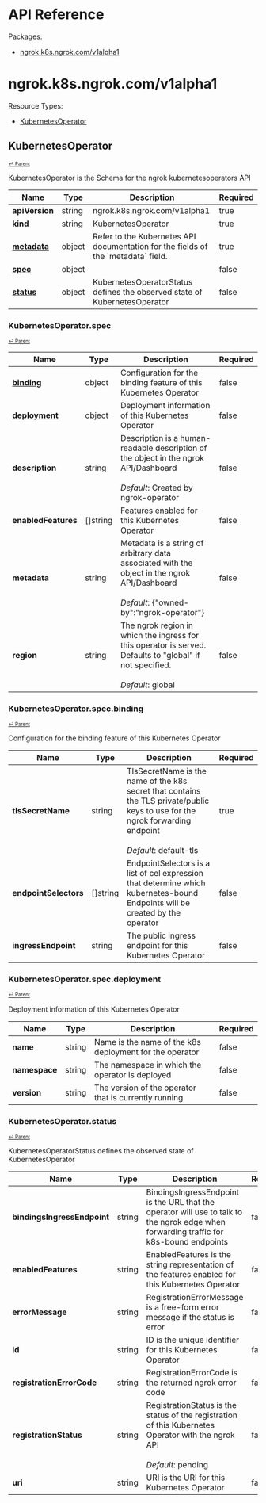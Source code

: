 # API Reference

Packages:

- [ngrok.k8s.ngrok.com/v1alpha1](#ngrokk8sngrokcomv1alpha1)

# ngrok.k8s.ngrok.com/v1alpha1

Resource Types:

- [KubernetesOperator](#kubernetesoperator)




## KubernetesOperator
<sup><sup>[↩ Parent](#ngrokk8sngrokcomv1alpha1 )</sup></sup>






KubernetesOperator is the Schema for the ngrok kubernetesoperators API

<table>
    <thead>
        <tr>
            <th>Name</th>
            <th>Type</th>
            <th>Description</th>
            <th>Required</th>
        </tr>
    </thead>
    <tbody><tr>
      <td><b>apiVersion</b></td>
      <td>string</td>
      <td>ngrok.k8s.ngrok.com/v1alpha1</td>
      <td>true</td>
      </tr>
      <tr>
      <td><b>kind</b></td>
      <td>string</td>
      <td>KubernetesOperator</td>
      <td>true</td>
      </tr>
      <tr>
      <td><b><a href="https://kubernetes.io/docs/reference/generated/kubernetes-api/v1.27/#objectmeta-v1-meta">metadata</a></b></td>
      <td>object</td>
      <td>Refer to the Kubernetes API documentation for the fields of the `metadata` field.</td>
      <td>true</td>
      </tr><tr>
        <td><b><a href="#kubernetesoperatorspec">spec</a></b></td>
        <td>object</td>
        <td>
          <br/>
        </td>
        <td>false</td>
      </tr><tr>
        <td><b><a href="#kubernetesoperatorstatus">status</a></b></td>
        <td>object</td>
        <td>
          KubernetesOperatorStatus defines the observed state of KubernetesOperator<br/>
        </td>
        <td>false</td>
      </tr></tbody>
</table>


### KubernetesOperator.spec
<sup><sup>[↩ Parent](#kubernetesoperator)</sup></sup>





<table>
    <thead>
        <tr>
            <th>Name</th>
            <th>Type</th>
            <th>Description</th>
            <th>Required</th>
        </tr>
    </thead>
    <tbody><tr>
        <td><b><a href="#kubernetesoperatorspecbinding">binding</a></b></td>
        <td>object</td>
        <td>
          Configuration for the binding feature of this Kubernetes Operator<br/>
        </td>
        <td>false</td>
      </tr><tr>
        <td><b><a href="#kubernetesoperatorspecdeployment">deployment</a></b></td>
        <td>object</td>
        <td>
          Deployment information of this Kubernetes Operator<br/>
        </td>
        <td>false</td>
      </tr><tr>
        <td><b>description</b></td>
        <td>string</td>
        <td>
          Description is a human-readable description of the object in the ngrok API/Dashboard<br/>
          <br/>
            <i>Default</i>: Created by ngrok-operator<br/>
        </td>
        <td>false</td>
      </tr><tr>
        <td><b>enabledFeatures</b></td>
        <td>[]string</td>
        <td>
          Features enabled for this Kubernetes Operator<br/>
        </td>
        <td>false</td>
      </tr><tr>
        <td><b>metadata</b></td>
        <td>string</td>
        <td>
          Metadata is a string of arbitrary data associated with the object in the ngrok API/Dashboard<br/>
          <br/>
            <i>Default</i>: {"owned-by":"ngrok-operator"}<br/>
        </td>
        <td>false</td>
      </tr><tr>
        <td><b>region</b></td>
        <td>string</td>
        <td>
          The ngrok region in which the ingress for this operator is served. Defaults to
"global" if not specified.<br/>
          <br/>
            <i>Default</i>: global<br/>
        </td>
        <td>false</td>
      </tr></tbody>
</table>


### KubernetesOperator.spec.binding
<sup><sup>[↩ Parent](#kubernetesoperatorspec)</sup></sup>



Configuration for the binding feature of this Kubernetes Operator

<table>
    <thead>
        <tr>
            <th>Name</th>
            <th>Type</th>
            <th>Description</th>
            <th>Required</th>
        </tr>
    </thead>
    <tbody><tr>
        <td><b>tlsSecretName</b></td>
        <td>string</td>
        <td>
          TlsSecretName is the name of the k8s secret that contains the TLS private/public keys to use for the ngrok forwarding endpoint<br/>
          <br/>
            <i>Default</i>: default-tls<br/>
        </td>
        <td>true</td>
      </tr><tr>
        <td><b>endpointSelectors</b></td>
        <td>[]string</td>
        <td>
          EndpointSelectors is a list of cel expression that determine which kubernetes-bound Endpoints will be created by the operator<br/>
        </td>
        <td>false</td>
      </tr><tr>
        <td><b>ingressEndpoint</b></td>
        <td>string</td>
        <td>
          The public ingress endpoint for this Kubernetes Operator<br/>
        </td>
        <td>false</td>
      </tr></tbody>
</table>


### KubernetesOperator.spec.deployment
<sup><sup>[↩ Parent](#kubernetesoperatorspec)</sup></sup>



Deployment information of this Kubernetes Operator

<table>
    <thead>
        <tr>
            <th>Name</th>
            <th>Type</th>
            <th>Description</th>
            <th>Required</th>
        </tr>
    </thead>
    <tbody><tr>
        <td><b>name</b></td>
        <td>string</td>
        <td>
          Name is the name of the k8s deployment for the operator<br/>
        </td>
        <td>false</td>
      </tr><tr>
        <td><b>namespace</b></td>
        <td>string</td>
        <td>
          The namespace in which the operator is deployed<br/>
        </td>
        <td>false</td>
      </tr><tr>
        <td><b>version</b></td>
        <td>string</td>
        <td>
          The version of the operator that is currently running<br/>
        </td>
        <td>false</td>
      </tr></tbody>
</table>


### KubernetesOperator.status
<sup><sup>[↩ Parent](#kubernetesoperator)</sup></sup>



KubernetesOperatorStatus defines the observed state of KubernetesOperator

<table>
    <thead>
        <tr>
            <th>Name</th>
            <th>Type</th>
            <th>Description</th>
            <th>Required</th>
        </tr>
    </thead>
    <tbody><tr>
        <td><b>bindingsIngressEndpoint</b></td>
        <td>string</td>
        <td>
          BindingsIngressEndpoint is the URL that the operator will use to talk
to the ngrok edge when forwarding traffic for k8s-bound endpoints<br/>
        </td>
        <td>false</td>
      </tr><tr>
        <td><b>enabledFeatures</b></td>
        <td>string</td>
        <td>
          EnabledFeatures is the string representation of the features enabled for this Kubernetes Operator<br/>
        </td>
        <td>false</td>
      </tr><tr>
        <td><b>errorMessage</b></td>
        <td>string</td>
        <td>
          RegistrationErrorMessage is a free-form error message if the status is error<br/>
        </td>
        <td>false</td>
      </tr><tr>
        <td><b>id</b></td>
        <td>string</td>
        <td>
          ID is the unique identifier for this Kubernetes Operator<br/>
        </td>
        <td>false</td>
      </tr><tr>
        <td><b>registrationErrorCode</b></td>
        <td>string</td>
        <td>
          RegistrationErrorCode is the returned ngrok error code<br/>
        </td>
        <td>false</td>
      </tr><tr>
        <td><b>registrationStatus</b></td>
        <td>string</td>
        <td>
          RegistrationStatus is the status of the registration of this Kubernetes Operator with the ngrok API<br/>
          <br/>
            <i>Default</i>: pending<br/>
        </td>
        <td>false</td>
      </tr><tr>
        <td><b>uri</b></td>
        <td>string</td>
        <td>
          URI is the URI for this Kubernetes Operator<br/>
        </td>
        <td>false</td>
      </tr></tbody>
</table>
